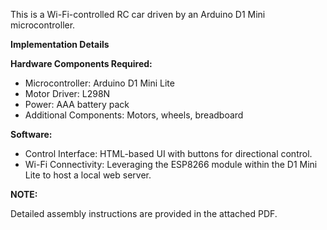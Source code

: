 This is a Wi-Fi-controlled RC car driven by an Arduino D1 Mini microcontroller.

**Implementation Details**

  **Hardware Components Required:**
  - Microcontroller: Arduino D1 Mini Lite
  - Motor Driver: L298N
  - Power: AAA battery pack
  - Additional Components: Motors, wheels, breadboard
  
  **Software:**
  - Control Interface: HTML-based UI with buttons for directional control.
  - Wi-Fi Connectivity: Leveraging the ESP8266 module within the D1 Mini Lite to host a local web server.

**NOTE:** 

Detailed assembly instructions are provided in the attached PDF.
